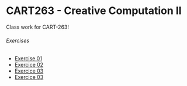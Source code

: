 # CART263 - Creative Computation II
Class work for CART-263!

###### Exercises
- [Exercise 01](https://stphnied.github.io/cart263/exercises/01-wheres-sausage-dog-plus/)
- [Exercice 02](https://stphnied.github.io/cart263/exercises/02-slamina-plus/)
- [Exercice 03](https://stphnied.github.io/cart263/exercises/03-spy-plus/)
- [Exercice 03](https://stphnied.github.io/cart263/exercises/04-bubble-popper-plus/)

